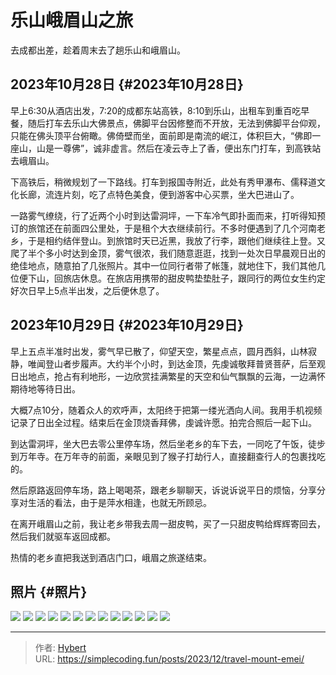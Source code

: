 # 乐山峨眉山之旅


去成都出差，趁着周末去了趟乐山和峨眉山。


## 2023年10月28日 {#2023年10月28日}

早上6:30从酒店出发，7:20的成都东站高铁，8:10到乐山，出租车到重百吃早餐，随后打车去乐山大佛景点，佛脚平台因修整而不开放，无法到佛脚平台仰观，只能在佛头顶平台俯瞰。佛倚壁而坐，面前即是南流的岷江，体积巨大，“佛即一座山，山是一尊佛”，诚非虚言。然后在凌云寺上了香，便出东门打车，到高铁站去峨眉山。

下高铁后，稍微规划了一下路线。打车到报国寺附近，此处有秀甲瀑布、儒释道文化长廊，流连片刻，吃了点特色美食，便到游客中心买票，坐大巴进山了。

一路雾气缭绕，行了近两个小时到达雷洞坪，一下车冷气即扑面而来，打听得知预订的旅馆还在前面四公里处，于是租个大衣继续前行。不多时便遇到了几个河南老乡，于是相约结伴登山。到旅馆时天已近黑，我放了行李，跟他们继续往上登。又爬了半个多小时达到金顶，雾气很浓，我们随意逛逛，找到一处次日早晨观日出的绝佳地点，随意拍了几张照片。其中一位同行者带了帐篷，就地住下，我们其他几位便下山，回旅店休息。在旅店用携带的甜皮鸭垫垫肚子，跟同行的两位女生约定好次日早上5点半出发，之后便休息了。


## 2023年10月29日 {#2023年10月29日}

早上五点半准时出发，雾气早已散了，仰望天空，繁星点点，圆月西斜，山林寂静，唯闻登山者步履声。大约半个小时，到达金顶，先虔诚敬拜普贤菩萨，后至观日出地点，抢占有利地形，一边欣赏挂满繁星的天空和仙气飘飘的云海，一边满怀期待地等待日出。

大概7点10分，随着众人的欢呼声，太阳终于把第一缕光洒向人间。我用手机视频记录了日出全过程。结束后在金顶烧香拜佛，虔诚许愿。拍完合照后一起下山。

到达雷洞坪，坐大巴去零公里停车场，然后坐老乡的车下去，一同吃了午饭，徒步到万年寺。在万年寺的前面，亲眼见到了猴子打劫行人，直接翻查行人的包裹找吃的。

然后原路返回停车场，路上喝喝茶，跟老乡聊聊天，诉说诉说平日的烦恼，分享分享对生活的看法，由于是萍水相逢，也就无所顾忌。

在离开峨眉山之前，我让老乡带我去周一甜皮鸭，买了一只甜皮鸭给辉辉寄回去，然后我们就驱车返回成都。

热情的老乡直把我送到酒店门口，峨眉之旅遂结束。


## 照片 {#照片}

![](/ox-hugo/IMG_20231028_094937.jpg)
![](/ox-hugo/IMG_20231028_102127.jpg)
![](/ox-hugo/IMG_20231028_125612.jpg)
![](/ox-hugo/IMG_20231029_054156.jpg)
![](/ox-hugo/mmexport1698579211763.jpg)
![](/ox-hugo/IMG_20231029_061036.jpg)
![](/ox-hugo/IMG_20231029_064229.jpg)
![](/ox-hugo/IMG_20231029_070718.jpg)
![](/ox-hugo/IMG_20231029_101820.jpg)
![](/ox-hugo/IMG_20231029_104855.jpg)
![](/ox-hugo/IMG_20231029_072506_1.jpg)
![](/ox-hugo/mmexport1698584317610.jpg)
![](/ox-hugo/mmexport1698586067967.jpg)


---

> 作者: [Hybert](https://github.com/wanghuibin0)  
> URL: https://simplecoding.fun/posts/2023/12/travel-mount-emei/  

